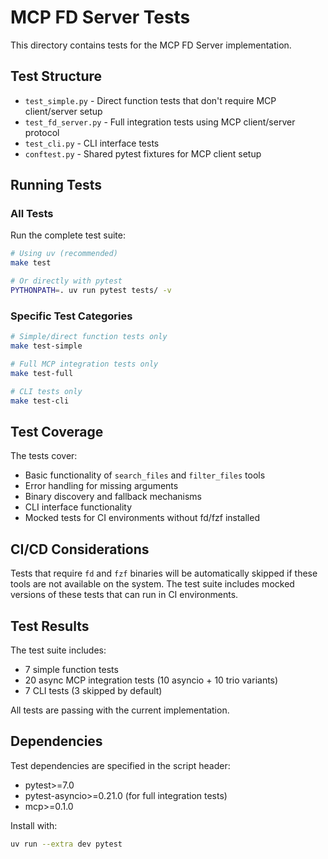 # MCP FD Server Tests

This directory contains tests for the MCP FD Server implementation.

## Test Structure

- `test_simple.py` - Direct function tests that don't require MCP client/server setup
- `test_fd_server.py` - Full integration tests using MCP client/server protocol
- `test_cli.py` - CLI interface tests
- `conftest.py` - Shared pytest fixtures for MCP client setup

## Running Tests

### All Tests
Run the complete test suite:

```bash
# Using uv (recommended)
make test

# Or directly with pytest
PYTHONPATH=. uv run pytest tests/ -v
```

### Specific Test Categories
```bash
# Simple/direct function tests only
make test-simple

# Full MCP integration tests only  
make test-full

# CLI tests only
make test-cli
```

## Test Coverage

The tests cover:
- Basic functionality of `search_files` and `filter_files` tools
- Error handling for missing arguments
- Binary discovery and fallback mechanisms
- CLI interface functionality
- Mocked tests for CI environments without fd/fzf installed

## CI/CD Considerations

Tests that require `fd` and `fzf` binaries will be automatically skipped if these tools are not available on the system. The test suite includes mocked versions of these tests that can run in CI environments.

## Test Results

The test suite includes:
- 7 simple function tests
- 20 async MCP integration tests (10 asyncio + 10 trio variants)
- 7 CLI tests (3 skipped by default)

All tests are passing with the current implementation.

## Dependencies

Test dependencies are specified in the script header:
- pytest>=7.0
- pytest-asyncio>=0.21.0 (for full integration tests)
- mcp>=0.1.0

Install with:
```bash
uv run --extra dev pytest
```